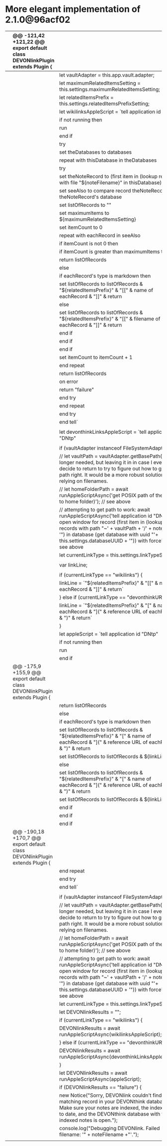 # More elegant implementation of 2.1.0@96acf02

|  | @@ -121,42 +121,22 @@ export default class DEVONlinkPlugin extends Plugin { |  |
| :--- | :--- | :--- |
|  |  |  let vaultAdapter = this.app.vault.adapter; |
|  |  |  let maximumRelatedItemsSetting = this.settings.maximumRelatedItemsSetting; |
|  |  |  let relatedItemsPrefix = this.settings.relatedItemsPrefixSetting; |
|  |  |  let wikilinksAppleScript = \`tell application id "DNtp" |
|  |  |  if not running then |
|  |  |  run |
|  |  |  end if |
|  |  |  try |
|  |  |  set theDatabases to databases |
|  |  |  repeat with thisDatabase in theDatabases |
|  |  |  try |
|  |  |  set theNoteRecord to \(first item in \(lookup records with file "${noteFilename}" in thisDatabase\)\) |
|  |  |  set seeAlso to compare record theNoteRecord to theNoteRecord's database |
|  |  |  set listOfRecords to "" |
|  |  |  set maximumItems to ${maximumRelatedItemsSetting} |
|  |  |  set itemCount to 0 |
|  |  |  repeat with eachRecord in seeAlso |
|  |  |  if itemCount is not 0 then |
|  |  |  if itemCount is greater than maximumItems then |
|  |  |  return listOfRecords |
|  |  |  else |
|  |  |  if eachRecord's type is markdown then |
|  |  |  set listOfRecords to listOfRecords & "${relatedItemsPrefix}" & "\[\[" & name of eachRecord & "\]\]" & return |
|  |  |  else |
|  |  |  set listOfRecords to listOfRecords & "${relatedItemsPrefix}" & "\[\[" & filename of eachRecord & "\]\]" & return |
|  |  |  end if |
|  |  |  end if |
|  |  |  end if |
|  |  |  set itemCount to itemCount + 1 |
|  |  |  end repeat |
|  |  |  return listOfRecords |
|  |  |  on error |
|  |  |  return "failure" |
|  |  |  end try |
|  |  |  end repeat |
|  |  |  end try |
|  |  |  end tell\` |
|  |  |  |
|  |  |  let devonthinkLinksAppleScript = \`tell application id "DNtp" |
|  |  |  |
|  |  |  if \(vaultAdapter instanceof FileSystemAdapter\) { |
|  |  |  // let vaultPath = vaultAdapter.getBasePath\(\); // No longer needed, but leaving it in in case I ever decide to return to try to figure out how to get the path right. It would be a more robust solution than relying on filenames. |
|  |  |  // let homeFolderPath = await runAppleScriptAsync\('get POSIX path of the \(path to home folder\)'\); // see above |
|  |  |  // attempting to get path to work: await runAppleScriptAsync\('tell application id "DNtp" to open window for record \(first item in \(lookup records with path "~' + vaultPath + '/' + notePath + '"\) in database \(get database with uuid "'+ this.settings.databaseUUID + '"\)\) with force'\); // see above |
|  |  |  let currentLinkType = this.settings.linkTypeSetting; |
|  |  |  |
|  |  |  var linkLine; |
|  |  |  |
|  |  |  if \(currentLinkType == "wikilinks"\) { |
|  |  |  linkLine = \`"${relatedItemsPrefix}" & "\[\[" & name of eachRecord & "\]\]" & return\` |
|  |  |  } else if \(currentLinkType == "devonthinkURL"\) { |
|  |  |  linkLine = \`"${relatedItemsPrefix}" & "\[" & name of eachRecord & "\]\(" & reference URL of eachRecord & "\)" & return\` |
|  |  |  } |
|  |  |  let appleScript = \`tell application id "DNtp" |
|  |  |  if not running then |
|  |  |  run |
|  |  |  end if |
|  | @@ -175,9 +155,9 @@ export default class DEVONlinkPlugin extends Plugin { |  |
|  |  |  return listOfRecords |
|  |  |  else |
|  |  |  if eachRecord's type is markdown then |
|  |  |  set listOfRecords to listOfRecords & "${relatedItemsPrefix}" & "\[" & name of eachRecord & "\]\(" & reference URL of eachRecord & "\)" & return |
|  |  |  set listOfRecords to listOfRecords & ${linkLine} |
|  |  |  else |
|  |  |  set listOfRecords to listOfRecords & "${relatedItemsPrefix}" & "\[" & name of eachRecord & "\]\(" & reference URL of eachRecord & "\)" & return |
|  |  |  set listOfRecords to listOfRecords & ${linkLine} |
|  |  |  end if |
|  |  |  end if |
|  |  |  end if |
|  | @@ -190,18 +170,7 @@ export default class DEVONlinkPlugin extends Plugin { |  |
|  |  |  end repeat |
|  |  |  end try |
|  |  |  end tell\` |
|  |  |  |
|  |  |  if \(vaultAdapter instanceof FileSystemAdapter\) { |
|  |  |  // let vaultPath = vaultAdapter.getBasePath\(\); // No longer needed, but leaving it in in case I ever decide to return to try to figure out how to get the path right. It would be a more robust solution than relying on filenames. |
|  |  |  // let homeFolderPath = await runAppleScriptAsync\('get POSIX path of the \(path to home folder\)'\); // see above |
|  |  |  // attempting to get path to work: await runAppleScriptAsync\('tell application id "DNtp" to open window for record \(first item in \(lookup records with path "~' + vaultPath + '/' + notePath + '"\) in database \(get database with uuid "'+ this.settings.databaseUUID + '"\)\) with force'\); // see above |
|  |  |  let currentLinkType = this.settings.linkTypeSetting; |
|  |  |  let DEVONlinkResults = ""; |
|  |  |  if \(currentLinkType == "wikilinks"\) { |
|  |  |  DEVONlinkResults = await runAppleScriptAsync\(wikilinksAppleScript\); |
|  |  |  } else if \(currentLinkType == "devonthinkURL"\) { |
|  |  |  DEVONlinkResults = await runAppleScriptAsync\(devonthinkLinksAppleScript\); |
|  |  |  } |
|  |  |  let DEVONlinkResults = await runAppleScriptAsync\(appleScript\); |
|  |  |  if \(DEVONlinkResults == "failure"\) { |
|  |  |  new Notice\("Sorry, DEVONlink couldn't find a matching record in your DEVONthink databases. Make sure your notes are indexed, the index is up to date, and the DEVONthink database with the indexed notes is open."\); |
|  |  |  console.log\("Debugging DEVONlink. Failed filename: '" + noteFilename +"'."\); |
|  |  |  |

